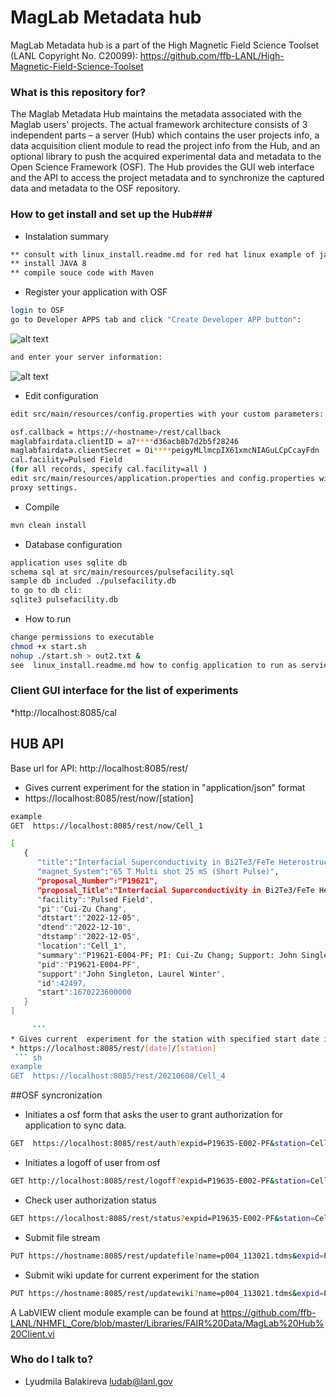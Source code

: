 
# MagLab Metadata hub
MagLab Metadata	  hub is a part of the  High Magnetic Field Science Toolset (LANL Copyright No. C20099):
https://github.com/ffb-LANL/High-Magnetic-Field-Science-Toolset

### What is this repository for? ###

The Maglab Metadata Hub maintains the metadata associated with the Maglab users' projects.  The actual framework architecture consists of 3 independent parts – a server (Hub) which contains the user projects info, a data acquisition client module to read the project info from the Hub, and an optional library to push the acquired experimental data and metadata to the Open Science Framework (OSF). The Hub provides the GUI web interface and the API to access the project metadata and to synchronize the captured data and metadata to the OSF repository.


### How to get install and set up the Hub###

* Instalation summary 
``` sh
** consult with linux_install.readme.md for red hat linux example of java, maven, and nginx install. 
** install JAVA 8
** compile souce code with Maven

```
* Register your application with OSF
``` sh
login to OSF
go to Developer APPS tab and click "Create Developer APP button":

```
![alt text](https://github.com/luda171/Maglab-Metadata-Hub/blob/master/img/reg_osf0.png?raw=true)
``` sh
and enter your server information:
```
![alt text](https://github.com/luda171/Maglab-Metadata-Hub/blob/master/img/reg_osf1.png?raw=true)

* Edit configuration
``` sh
edit src/main/resources/config.properties with your custom parameters:

osf.callback = https://<hostname>/rest/callback
maglabfairdata.clientID = a7****d36acb8b7d2b5f28246
maglabfairdata.clientSecret = Oi****peigyMLlmcpIX61xmcNIAGuLCpCcayFdn
cal.facility=Pulsed Field
(for all records, specify cal.facility=all )
edit src/main/resources/application.properties and config.properties with
proxy settings.
``` 
* Compile
``` sh
mvn clean install
```
* Database configuration
``` sh
application uses sqlite db
schema sql at src/main/resources/pulsefacility.sql
sample db included ./pulsefacility.db
to go to db cli:
sqlite3 pulsefacility.db
```  


* How to run 
``` sh
change permissions to executable
chmod +x start.sh
nohup ./start.sh > out2.txt &
see  linux_install.readme.md how to config application to run as service on linux.
```
### Client GUI interface  for the list of experiments ### 
*http://localhost:8085/cal

## HUB API ##

Base url for API:  http://localhost:8085/rest/

* Gives current  experiment for the station   in "application/json" format
* https://localhost:8085/rest/now/[station]

	
``` sh
example
GET  https://localhost:8085/rest/now/Cell_1

[
   {
      "title":"Interfacial Superconductivity in Bi2Te3/FeTe Heterostructures under High Magnetic Fields",
      "magnet_System":"65 T Multi shot 25 mS (Short Pulse)",
      "proposal_Number":"P19621",
      "proposal_Title":"Interfacial Superconductivity in Bi2Te3/FeTe Heterostructures under High Magnetic Fields",
      "facility":"Pulsed Field",
      "pi":"Cui-Zu Chang",
      "dtstart":"2022-12-05",
      "dtend":"2022-12-10",
      "dtstamp":"2022-12-05",
      "location":"Cell_1",
      "summary":"P19621-E004-PF; PI: Cui-Zu Chang; Support: John Singleton, Laurel Winter",
      "pid":"P19621-E004-PF",
      "support":"John Singleton, Laurel Winter",
      "id":42497,
      "start":1670223600000
   }
]
  
	 ```
* Gives current  experiment for the station with specified start date in json format
* https://localhost:8085/rest/[date]/[station]
 ``` sh
example
GET  https://localhost:8085/rest/20210608/Cell_4
```
##OSF syncronization

*  Initiates a osf form that asks the user to grant authorization for application to sync data. 
``` sh
GET  https://localhost:8085/rest/auth?expid=P19635-E002-PF&station=Cell_4
```
*  Initiates a logoff of user from osf
``` sh
GET http://localhost:8085/rest/logoff?expid=P19635-E002-PF&station=Cell_4
```
* Check user authorization status
``` sh
GET https://localhost:8085/rest/status?expid=P19635-E002-PF&station=Cell_4
```
* Submit file stream
``` sh
PUT https://hostname:8085/rest/updatefile?name=p004_113021.tdms&expid=P19635-E002-PF&station=Cell_4
``` 
* Submit wiki update for current  experiment for the station  
``` sh
PUT https://hostname:8085/rest/updatewiki?name=p004_113021.tdms&expid=P19635-E002-PF&station=Cell_4
``` 



A LabVIEW client module example can be found at https://github.com/ffb-LANL/NHMFL_Core/blob/master/Libraries/FAIR%20Data/MagLab%20Hub%20Client.vi

### Who do I talk to? ###

* Lyudmila Balakireva ludab@lanl.gov


